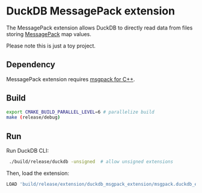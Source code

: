 # DuckDB MessagePack extension

The MessagePack extension allows DuckDB to directly read data from files storing [MessagePack](https://msgpack.org/) map values.

Please note this is just a toy project.

## Dependency
MessagePack extension requires [msgpack for C++](https://github.com/msgpack/msgpack-c/tree/cpp_master).

## Build
```sh
export CMAKE_BUILD_PARALLEL_LEVEL=6 # parallelize build
make (release/debug)
```

## Run
Run DuckDB CLI:
```sh
 ./build/release/duckdb -unsigned  # allow unsigned extensions
```

Then, load the extension:
```sql
LOAD 'build/release/extension/duckdb_msgpack_extension/msgpack.duckdb_extension';
```
